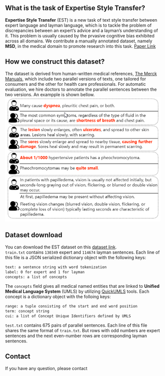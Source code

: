
## What is the task of Expertise Style Transfer?
**Expertise Style Transfer** (EST) is a new task of text style transfer between expert language and layman language, which is to tackle the problem of discrepancies between an expert’s advice and a layman’s understanding of it. This problem is usually caused by the prvasive cognitive bias exhibited across all domains.
We contribute a manually annotated dataset, namely **MSD**, in the medical domain to promote research into this task.
[Paper Link](https://google.com)

## How we construct this dataset?
The dataset is derived from human-written medical references, [The Merck Manuals](https://www.msdmanuals.com/), which
include two parallel versions of texts, one tailored for consumers and the other for health care professionals. For automatic evaluation, we hire doctors to annotate the parallel sentences between the two versions. An exampple is shown bellow.
![data example](/data_example.png)

## Dataset download
You can download the EST dataset on this [dataset link](https://drive.google.com/open?id=15n14BcbZDc7FX-PeRlbjCV_kAbDDjePw).  
`train.txt` contains `130349` expert and `114674` layman sentences. Each line of this file is a JSON serialized dictionary object with the following keys:
```
text: a sentence string with word tokenization
label: 0 for expert and 1 for layman
concepts: a list of concepts
```
The `concepts` field gives all medical named entities that are linked to **Unified Medical Language System** (UMLS) by utilizing  [QuickUMLS](https://github.com/Georgetown-IR-Lab/QuickUMLS) tools.
Each concept is a dictionary object with the folloing keys:
```
range: a tuple consisting of the start and end word position
term: concept string
cui: a list of Concept Unique Identifiers defined by UMLS
```
`test.txt` contains 675 pairs of parallel sentences. Each line of this file shares the same format of `train.txt`. But rows with odd numbers are expert sentences and the next even-number rows are corresponding layman sentences.

## Contact
If you have any question, please contact 

<script type="text/javascript" src="jquery-3.5.0.min.js"></script>
<script type="text/javascript">
	$(document).ready(function() {
		console.log('hi');
		$('a[href^="http"]').each(function() {
			$(this).attr('target', '_blank');
		});
	});
</script>
